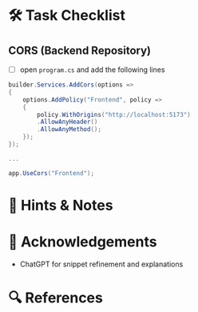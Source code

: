 
# 🛠️ Task Checklist
## CORS (Backend Repository)
- [ ] open `program.cs` and add the following lines

```c#
builder.Services.AddCors(options =>
{
    options.AddPolicy("Frontend", policy =>
    {
        policy.WithOrigins("http://localhost:5173")
        .AllowAnyHeader()
        .AllowAnyMethod();
    });
});

...

app.UseCors("Frontend");
```


# 🧠 Hints & Notes
# 🙌 Acknowledgements

- ChatGPT for snippet refinement and explanations
# 🔍 References
